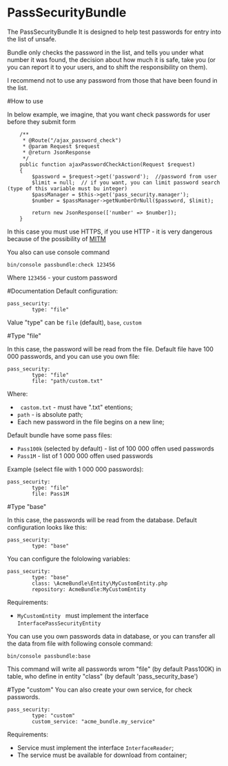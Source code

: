 PassSecurityBundle
=========

The PassSecurityBundle It is designed to help test passwords for entry into the list of unsafe.

Bundle only checks the password in the list, and tells you under what number it was found, the decision about how much it is safe, take you (or you can report it to your users, and to shift the responsibility on them).

I recommend not to use any password from those that have been found in the list.

#How to use

In below example, we imagine, that you want check passwords for user before they submit form

```
    /**
     * @Route("/ajax_password_check")
     * @param Request $request
     * @return JsonResponse
     */
    public function ajaxPasswordCheckAction(Request $request)
    {
        $password = $request->get('password');  //password from user
        $limit = null;  // if you want, you can limit password search (type of this variable must bu integer)
        $passManager = $this->get('pass_security.manager');
        $number = $passManager->getNumberOrNull($password, $limit);

        return new JsonResponse(['number' => $number]);
    }
```

In this case you must use HTTPS, if you use HTTP - it is very dangerous because of the possibility of [MITM](https://en.wikipedia.org/wiki/Man-in-the-middle_attack)

You also can use console command

`bin/console passbundle:check 123456`

Where `123456` - your custom password

#Documentation
Default configuration:

    pass_security:
            type: "file"

Value "type" can be `file` (default), `base`, `custom`

#Type "file"

In this case, the password will be read from the file. Default file have 100 000 passwords, and you can use you own file:

    pass_security:
            type: "file"
            file: "path/custom.txt"

Where:
* ` castom.txt` - must have ".txt" etentions;
* `path` - is absolute path;
* Each new password in the file begins on a new line;

Default bundle have some pass files:
* `Pass100k` (selected by default) - list of 100 000 offen used passwords
* `Pass1M` - list of 1 000 000 offen used passwords

Example (select file with 1 000 000 passwords):
 
    pass_security:
            type: "file"
            file: Pass1M
            
#Type "base"

In this case, the passwords will be read from the database. Default configuration looks like this:

    pass_security:
            type: "base"

You can configure the fololowing variables:

    pass_security:
            type: "base"
            class: \AcmeBundle\Entity\MyCustomEntity.php
            repository: AcmeBundle:MyCustomEntity

Requirements:
* `MyCustomEntity `  must implement the interface `InterfacePassSecurityEntity`

You can use you own passwords data in database, or you can transfer all the data from file with following console command:

`bin/console passbundle:base`

This command will write all passwords wrom "file" (by default Pass100K) in table, who define in entity "class" (by default 'pass_security_base')

#Type "custom"
You can also create your own service, for check passwords.

    pass_security:
            type: "custom"
            custom_service: "acme_bundle.my_service"

Requirements:
* Service must implement the interface `InterfaceReader`;
* The service must be available for download from container;
